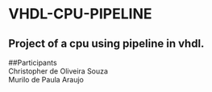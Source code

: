 # VHDL-CPU-PIPELINE

## Project of a cpu using pipeline in vhdl.


##Participants
<br />
Christopher de Oliveira Souza
<br />
Murilo de Paula Araujo

